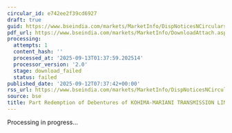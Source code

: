 ```yaml
---
circular_id: e742ee2f39cd6927
draft: true
guid: https://www.bseindia.com/markets/MarketInfo/DispNoticesNCirculars.aspx?Noticeid={F14A55FA-F01E-4DBB-BC91-12B5A7142760}&noticeno=20250912-22&dt=09/12/2025&icount=22&totcount=103&flag=0
pdf_url: https://www.bseindia.com/markets/MarketInfo/DownloadAttach.aspx?id=20250912-22&attachedId=
processing:
  attempts: 1
  content_hash: ''
  processed_at: '2025-09-13T01:37:59.202514'
  processor_version: '2.0'
  stage: download_failed
  status: failed
published_date: '2025-09-12T07:37:42+00:00'
rss_url: https://www.bseindia.com/markets/MarketInfo/DispNoticesNCirculars.aspx?Noticeid={F14A55FA-F01E-4DBB-BC91-12B5A7142760}&noticeno=20250912-22&dt=09/12/2025&icount=22&totcount=103&flag=0
source: bse
title: Part Redemption of Debentures of KOHIMA-MARIANI TRANSMISSION LIMITED
---
```


Processing in progress...